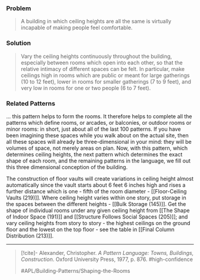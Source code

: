 ### Problem
>A building in which ceiling heights are all the same is virtually incapable of making people feel comfortable.

### Solution
>Vary the ceiling heights continuously throughout the building, especially between rooms which open into each other, so that the relative intimacy of different spaces can be felt. In particular, make ceilings high in rooms which are public or meant for large gatherings (10 to 12 feet), lower in rooms for smaller gatherings (7 to 9 feet), and very low in rooms for one or two people (6 to 7 feet).

### Related Patterns
... this pattern helps to form the rooms. It therefore helps to complete all the patterns which define rooms, or arcades, or balconies, or outdoor rooms or minor rooms: in short, just about all of the last 100 patterns. If you have been imagining these spaces while you walk about on the actual site, then all these spaces will already be three-dimensional in your mind: they will be volumes of space, not merely areas on plan. Now, with this pattern, which determines ceiling heights, the next pattern which determines the exact shape of each room, and the remaining patterns in the language, we fill out this three dimensional conception of the building.

The construction of floor vaults will create variations in ceiling height almost automatically since the vault starts about 6 feet 6 inches high and rises a further distance which is one - fifth of the room diameter - [[Floor-Ceiling Vaults (219)]]. Where ceiling height varies within one story, put storage in the spaces between the different heights - [[Bulk Storage (145)]]. Get the shape of individual rooms under any given ceiling height from [[The Shape of Indoor Space (191)]] and [[Structure Follows Social Spaces (205)]]; and vary ceiling heights from story to story - the highest ceilings on the ground floor and the lowest on the top floor - see the table in [[Final Column Distribution (213)]].

---

> [!cite]- Alexander, Christopher. _A Pattern Language: Towns, Buildings, Construction_. Oxford University Press, 1977, p. 876.
> #high-confidence
>
> #APL/Building-Patterns/Shaping-the-Rooms
